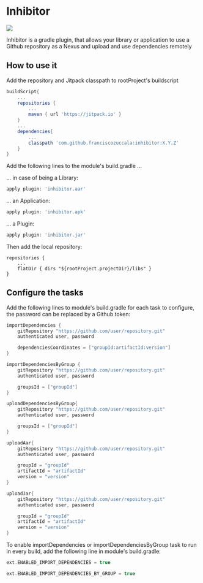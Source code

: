 # Inhibitor

[![](https://jitpack.io/v/franciscozuccala/inhibitor.svg)](https://jitpack.io/#franciscozuccala/inhibitor)

Inhibitor is a gradle plugin, that allows your library or application to use a Github repository
as a Nexus and upload and use dependencies remotely

## How to use it
Add the repository and Jitpack classpath to rootProject's buildscript
```gradle
buildScript{
    ...
    repositories {
        ...
        maven { url 'https://jitpack.io' }
    }
    ...
    dependencies{
        ...
        classpath 'com.github.franciscozuccala:inhibitor:X.Y.Z'
    }
}
```

Add the following lines to the module's build.gradle  ...

... in case of being a Library:
```gradle
apply plugin: 'inhibitor.aar'
```

... an Application:
```gradle
apply plugin: 'inhibitor.apk'
```

... a Plugin:
```gradle
apply plugin: 'inhibitor.jar'
```

Then add the local repository:
```
repositories {
    ...
    flatDir { dirs "${rootProject.projectDir}/libs" }
}
```

## Configure the tasks
Add the following lines to module's build.gradle for each task to configure, 
the password can be replaced by a Github token:

```gradle
importDependencies {
    gitRepository "https://github.com/user/repository.git"
    authenticated user, password

    dependenciesCoordinates = ["groupId:artifactId:version"]
}

importDependenciesByGroup {
    gitRepository "https://github.com/user/repository.git"
    authenticated user, password

    groupsId = ["groupId"]
}

uploadDependenciesByGroup{
    gitRepository "https://github.com/user/repository.git"
    authenticated user, password

    groupsId = ["groupId"]
}

uploadAar{
    gitRepository "https://github.com/user/repository.git"
    authenticated user, password

    groupId = "groupId"
    artifactId = "artifactId"
    version = "version"
}

uploadJar{
    gitRepository "https://github.com/user/repository.git"
    authenticated user, password

    groupId = "groupId"
    artifactId = "artifactId"
    version = "version"
}
```
To enable importDependencies or importDependenciesByGroup task to run in every build, add the following line
in module's build.gradle:
```gradle
ext.ENABLED_IMPORT_DEPENDENCIES = true

ext.ENABLED_IMPORT_DEPENDENCIES_BY_GROUP = true
```
